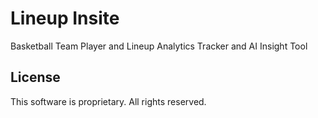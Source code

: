 # Lineup Insite
Basketball Team Player and Lineup Analytics Tracker and AI Insight Tool

## License
This software is proprietary. All rights reserved.
